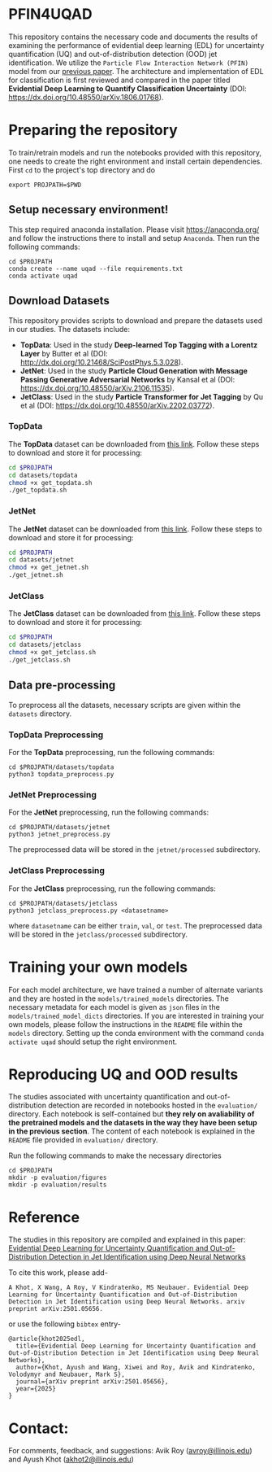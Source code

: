 # PFIN4UQAD

This repository contains the necessary code and documents the results of examining the performance of evidential deep learning (EDL) for uncertainty quantification (UQ) and out-of-distribution detection (OOD) jet identification. We utilize the `Particle Flow Interaction Network (PFIN)` model from our [previous paper](https://dx.doi.org/10.1088/2632-2153/ace0a1). The architecture and implementation of EDL for classification is first reviewed and compared in the paper titled **Evidential Deep Learning to Quantify Classification Uncertainty** (DOI: https://dx.doi.org/10.48550/arXiv.1806.01768).

# Preparing the repository
To train/retrain models and run the notebooks provided with this repository, one needs to create the right environment and install certain dependencies. First `cd` to the project's top directory and do

`export PROJPATH=$PWD`


## Setup necessary environment! 
This step required anaconda installation. Please visit https://anaconda.org/ and follow the instructions there to install and setup `Anaconda`. Then run the following commands:
```
cd $PROJPATH
conda create --name uqad --file requirements.txt
conda activate uqad
```

## Download Datasets

This repository provides scripts to download and prepare the datasets used in our studies. The datasets include:

- **TopData**: Used in the study **Deep-learned Top Tagging with a Lorentz Layer** by Butter et al (DOI: http://dx.doi.org/10.21468/SciPostPhys.5.3.028).
- **JetNet**: Used in the study **Particle Cloud Generation with Message Passing Generative Adversarial Networks** by Kansal et al (DOI: 
https://dx.doi.org/10.48550/arXiv.2106.11535).
- **JetClass**: Used in the study **Particle Transformer for Jet Tagging** by Qu et al (DOI: 
https://dx.doi.org/10.48550/arXiv.2202.03772).


### TopData
The **TopData** dataset can be downloaded from [this link](https://desycloud.desy.de/index.php/s/llbX3zpLhazgPJ6). Follow these steps to download and store it for processing:

```bash
cd $PROJPATH
cd datasets/topdata
chmod +x get_topdata.sh
./get_topdata.sh
```

### JetNet
The **JetNet** dataset can be downloaded from [this link](https://zenodo.org/records/6619768). Follow these steps to download and store it for processing:

```bash
cd $PROJPATH
cd datasets/jetnet
chmod +x get_jetnet.sh
./get_jetnet.sh
```

### JetClass
The **JetClass** dataset can be downloaded from [this link](https://zenodo.org/records/6619768). Follow these steps to download and store it for processing:

```bash
cd $PROJPATH
cd datasets/jetclass
chmod +x get_jetclass.sh
./get_jetclass.sh
```


## Data pre-processing
To preprocess all the datasets, necessary scripts are given within the `datasets` directory. 

### TopData Preprocessing
For the **TopData** preprocessing, run the following commands:

```
cd $PROJPATH/datasets/topdata
python3 topdata_preprocess.py
```

### JetNet Preprocessing
For the **JetNet** preprocessing, run the following commands:

```
cd $PROJPATH/datasets/jetnet
python3 jetnet_preprocess.py
```
The preprocessed data will be stored in the `jetnet/processed` subdirectory.

### JetClass Preprocessing
For the **JetClass** preprocessing, run the following commands:

```
cd $PROJPATH/datasets/jetclass
python3 jetclass_preprocess.py <datasetname>
```
where `datasetname` can be either `train`, `val`, or `test`. The preprocessed data will be stored in the `jetclass/processed` subdirectory.


# Training your own models
For each model architecture, we have trained a number of alternate variants and they are hosted in the `models/trained_models` directories. The necessary metadata for each model is given as `json` files in the `models/trained_model_dicts` directories. If you are interested in training your own models, please follow the instructions in the `README` file within the `models` directory. Setting up the conda environment with the command `conda activate uqad` should setup the right environment.

# Reproducing UQ and OOD results
The studies associated with uncertainty quantification and out-of-distribution detection are recorded in notebooks hosted in the `evaluation/` directory. Each notebook is self-contained but **they rely on avaliability of the pretrained models and the datasets in the way they have been setup in the previous section**. The content of each notebook is explained in the `README` file provided in `evaluation/` directory.

Run the following commands to make the necessary directories
```
cd $PROJPATH
mkdir -p evaluation/figures
mkdir -p evaluation/results
```

# Reference
The studies in this repository are compiled and explained in this paper: [Evidential Deep Learning for Uncertainty Quantification and Out-of-Distribution Detection in Jet Identification using Deep Neural Networks
](https://arxiv.org/abs/2501.05656)

To cite this work, please add-
```
A Khot, X Wang, A Roy, V Kindratenko, MS Neubauer. Evidential Deep Learning for Uncertainty Quantification and Out-of-Distribution Detection in Jet Identification using Deep Neural Networks. arxiv preprint arXiv:2501.05656.
```
or use the following `bibtex` entry-
```
@article{khot2025edl,
  title={Evidential Deep Learning for Uncertainty Quantification and Out-of-Distribution Detection in Jet Identification using Deep Neural Networks},
  author={Khot, Ayush and Wang, Xiwei and Roy, Avik and Kindratenko, Volodymyr and Neubauer, Mark S},
  journal={arXiv preprint arXiv:2501.05656},
  year={2025}
}
```


# Contact:
For comments, feedback, and suggestions: Avik Roy (avroy@illinois.edu) and Ayush Khot (akhot2@illinois.edu)

